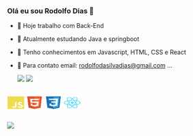 ### Olá eu sou Rodolfo Dias  👋

- 🔭 Hoje trabalho com Back-End
- 🌱 Atualmente estudando Java e springboot
- 🌱 Tenho conhecimentos em Javascript, HTML, CSS e React
- 👯 Para contato email: rodolfodasilvadias@gmail.com  ...

  <div>
  <img height="180em" src="https://github-readme-stats.vercel.app/api?username=RodolfoSDias&show_icons=true&theme=dark&include_all_commits=true&count_private=true"/>
  <img  height="180em" src="https://github-readme-stats.vercel.app/api/top-langs/?username=RodolfoSDias&layout=compact&langs_count=16&theme=dark"/>
  
<div style="display: inline_block"><br>
<img align="center" alt="Rafa-Js" height="30" width="40" src="https://raw.githubusercontent.com/devicons/devicon/master/icons/javascript/javascript-plain.svg">
<img align="center" alt="Rafa-HTML" height="30" width="40" src="https://raw.githubusercontent.com/devicons/devicon/master/icons/html5/html5-original.svg">
<img align="center" alt="Rafa-CSS" height="30" width="40" src="https://raw.githubusercontent.com/devicons/devicon/master/icons/css3/css3-original.svg">
<img align="center" alt="Rafa-React" height="30" width="40" src="https://raw.githubusercontent.com/devicons/devicon/master/icons/react/react-original.svg"> 
</div>
  
  ##
 
<div> 
<a href="https://www.linkedin.com/in/rodolfo-da-silva-dias-b1ab48138" target="_blank"><img src="https://img.shields.io/badge/-LinkedIn-%230077B5?style=for-the-badge&logo=linkedin&logoColor=white" target="_blank"></a> 
  
</div>
